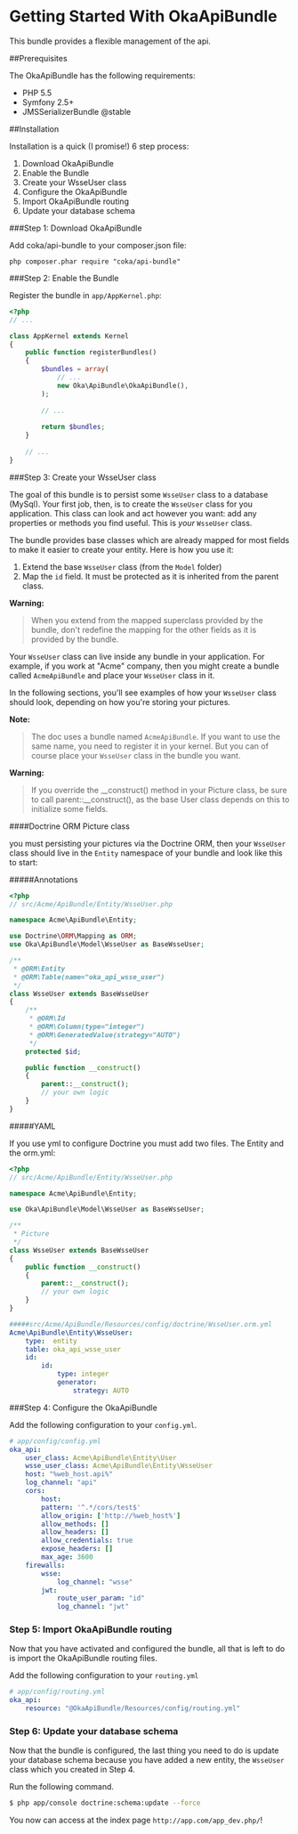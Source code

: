 **Getting Started With OkaApiBundle**
=====================================

This bundle provides a flexible management of the api.

##Prerequisites

The OkaApiBundle has the following requirements:
 - PHP 5.5
 - Symfony 2.5+
 - JMSSerializerBundle @stable

##Installation

Installation is a quick (I promise!) 6 step process:

1. Download OkaApiBundle
2. Enable the Bundle
3. Create your WsseUser class
4. Configure the OkaApiBundle
5. Import OkaApiBundle routing
6. Update your database schema

###Step 1: Download OkaApiBundle

Add coka/api-bundle to your composer.json file:

```
php composer.phar require "coka/api-bundle"
```

###Step 2: Enable the Bundle

Register the bundle in `app/AppKernel.php`:

```php
<?php
// ...

class AppKernel extends Kernel
{
	public function registerBundles()
	{
		$bundles = array(
			// ...
			new Oka\ApiBundle\OkaApiBundle(),
		);
		
		// ...
		
		return $bundles;
	}
	
	// ...
}
```

###Step 3: Create your WsseUser class

The goal of this bundle is to  persist some `WsseUser` class to a database (MySql). 
Your first job, then, is to create the `WsseUser` class for you application. 
This class can look and act however you want: add any
properties or methods you find useful. This is *your* `WsseUser` class.

The bundle provides base classes which are already mapped for most fields
to make it easier to create your entity. Here is how you use it:

1. Extend the base `WsseUser` class (from the ``Model`` folder)
2. Map the `id` field. It must be protected as it is inherited from the parent class.

**Warning:**

> When you extend from the mapped superclass provided by the bundle, don't
> redefine the mapping for the other fields as it is provided by the bundle.

Your `WsseUser` class can live inside any bundle in your application. For example,
if you work at "Acme" company, then you might create a bundle called `AcmeApiBundle`
and place your `WsseUser` class in it.

In the following sections, you'll see examples of how your `WsseUser` class should
look, depending on how you're storing your pictures.

**Note:**

> The doc uses a bundle named `AcmeApiBundle`. If you want to use the same
> name, you need to register it in your kernel. But you can of course place
> your `WsseUser` class in the bundle you want.

**Warning:**

> If you override the __construct() method in your Picture  class, be sure
> to call parent::__construct(), as the base User class depends on
> this to initialize some fields.

####Doctrine ORM Picture class

you must persisting your pictures via the Doctrine ORM, then your `WsseUser` class
should live in the `Entity` namespace of your bundle and look like this to
start:

#####Annotations

```php
<?php
// src/Acme/ApiBundle/Entity/WsseUser.php

namespace Acme\ApiBundle\Entity;

use Doctrine\ORM\Mapping as ORM;
use Oka\ApiBundle\Model\WsseUser as BaseWsseUser;

/**
 * @ORM\Entity
 * @ORM\Table(name="oka_api_wsse_user")
 */
class WsseUser extends BaseWsseUser
{
    /**
     * @ORM\Id
     * @ORM\Column(type="integer")
     * @ORM\GeneratedValue(strategy="AUTO")
     */
    protected $id;

    public function __construct()
    {
        parent::__construct();
        // your own logic
    }
}
```

#####YAML

If you use yml to configure Doctrine you must add two files. The Entity and the orm.yml:

```php
<?php
// src/Acme/ApiBundle/Entity/WsseUser.php

namespace Acme\ApiBundle\Entity;

use Oka\ApiBundle\Model\WsseUser as BaseWsseUser;

/**
 * Picture
 */
class WsseUser extends BaseWsseUser
{
	public function __construct()
	{
		parent::__construct();
		// your own logic
	}
}
```

```yaml
#####src/Acme/ApiBundle/Resources/config/doctrine/WsseUser.orm.yml
Acme\ApiBundle\Entity\WsseUser:
    type:  entity
    table: oka_api_wsse_user
    id:
        id:
            type: integer
            generator:
                strategy: AUTO
```

###Step 4: Configure the OkaApiBundle

Add the following configuration to your `config.yml`.

``` yaml
# app/config/config.yml
oka_api:
    user_class: Acme\ApiBundle\Entity\User
    wsse_user_class: Acme\ApiBundle\Entity\WsseUser
    host: "%web_host.api%"
    log_channel: "api"
    cors:
        host:
        pattern: '^.*/cors/test$'
        allow_origin: ['http://%web_host%']
        allow_methods: []
        allow_headers: []
        allow_credentials: true
        expose_headers: []
        max_age: 3600
    firewalls:
        wsse:
            log_channel: "wsse"
        jwt:
            route_user_param: "id"
            log_channel: "jwt"
```

### Step 5: Import OkaApiBundle routing

Now that you have activated and configured the bundle, all that is left to do is
import the OkaApiBundle routing files.

Add the following configuration to your `routing.yml`

``` yaml
# app/config/routing.yml
oka_api:
    resource: "@OkaApiBundle/Resources/config/routing.yml"
```

### Step 6: Update your database schema

Now that the bundle is configured, the last thing you need to do is update your
database schema because you have added a new entity, the `WsseUser` class which you
created in Step 4.

Run the following command.

``` bash
$ php app/console doctrine:schema:update --force
```

You now can access at the index page `http://app.com/app_dev.php/`!